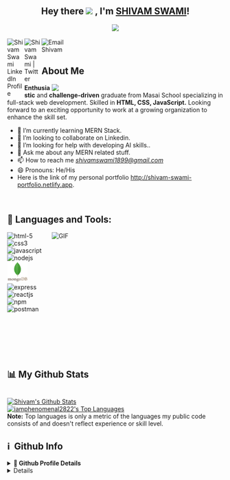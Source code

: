 

<!--
**iamphenomenal2822/iamphenomenal2822** is a ✨ _special_ ✨ repository because its `README.md` (this file) appears on your GitHub profile.

Here are some ideas to get you started:

- 🔭 I’m currently working on ...
- 🌱 I’m currently learning ...
- 👯 I’m looking to collaborate on ...
- 🤔 I’m looking for help with ...
- 💬 Ask me about ...
- 📫 How to reach me: ...
- 😄 Pronouns: ...
- ⚡ Fun fact: ...
-->
<!-- <img src="https://github-readme-stats.vercel.app/api?username=iamphenomenal2822&&show_icons=true&title_color=ffffff&icon_color=bb2acf&text_color=daf7dc&bg_color=151515">

<img src="https://github-readme-stats.vercel.app/api/top-langs/?username=iamphenomenal2822&layout=compact">

 -->


<h2 align="center">
  Hey there <img src="https://media.giphy.com/media/hvRJCLFzcasrR4ia7z/giphy.gif" width="28"> , I'm <a href="">SHIVAM SWAMI</a>!
   
</h2>

<p align="center">
  <img src="https://readme-typing-svg.herokuapp.com/?lines=Passionate%20Coder;Self%20taught%20Programmer&center=true&width=500&height=50">
</p>


<a href="https://www.linkedin.com/in/shivam-swami-4a548221b/">
  <img align="left" alt="Shivam Swami LinkedIn Profile" width="40px" src="https://raw.githubusercontent.com/peterthehan/peterthehan/master/assets/linkedin.svg" />
</a>
 <a href="https://twitter.com/ShivamSwami03">
  <img align="left" alt="Shivam Swami | Twitter" width="40px" src="https://raw.githubusercontent.com/peterthehan/peterthehan/master/assets/twitter.svg" />
</a>
<a href="shivamswami1899@gmail.com">
  <img align="left" alt="Email Shivam" width="70px" src="https://cdn.vox-cdn.com/thumbor/8fWz6qpiMYMsZhY4vrc9Vhl5yL8=/0x110:1320x770/fit-in/1200x600/cdn.vox-cdn.com/uploads/chorus_asset/file/21939811/newgmaillogo.jpg" />
</a>
 

<br/>

<br/>


## About Me
<img align='right' src="https://camo.githubusercontent.com/c1dcb74cc1c1835b1d716f5051499a2814c683c806b15f04b0eba492863703e9/68747470733a2f2f63646e2e6472696262626c652e636f6d2f75736572732f3733303730332f73637265656e73686f74732f363538313234332f6176656e746f2e676966" width="400">
<b style="font-weight:bold">Enthusiastic</b> and <b style="font-weight:bold">challenge-driven</b> graduate from Masai School specializing in full-stack web development. Skilled in <b style="font-weight:bold">HTML, CSS, JavaScript.</b> Looking forward to an exciting opportunity to work at a growing organization to enhance the skill set.


<!-- - 🔭 I’m currently working on FrontEnd Development -->
- 🌱 I’m currently learning MERN Stack.
- 👯 I’m looking to collaborate on Linkedin.
- 🤔 I’m looking for help with developing AI skills..
- 💬 Ask me about any MERN related stuff.
- 📫 How to reach me *shivamswami1899@gmail.com*
- 😄 Pronouns: He/His
- Here is the link of my personal portfolio http://shivam-swami-portfolio.netlify.app.
<!-- - ⚡️ Fun fact: Hot water will turn into ice faster than cold water. -->
 <br>
 
## 🚀 Languages and Tools:
 <img align="right" alt="GIF" clear = "both" src="https://quantumhunts.com/user/assets/images/hero/hiring-manager-quantumhunts.gif" width="400" height="250" />
<p align="left"> 
    <img style="marrgin-left:20px" src="https://img.icons8.com/color/48/000000/html-5.png" alt="html-5"/> 
    <img style="marrgin-left:20px" src="https://img.icons8.com/color/48/000000/css3.png" alt="css3"/>
    <img style="marrgin-left:20px" src="https://img.icons8.com/color/48/000000/javascript.png" alt="javascript"/>
    <img style="marrgin-left:20px" src="https://img.icons8.com/color/48/000000/nodejs.png" alt="nodejs"/> 
    <img style="marrgin-left:20px" src="https://raw.githubusercontent.com/devicons/devicon/master/icons/mongodb/mongodb-original-wordmark.svg" alt="mongodb" width="48" height="48"/>
     <img style="marrgin-left:20px" src="https://encrypted-tbn0.gstatic.com/images?q=tbn:ANd9GcRS7RVaKE0ubjH_Ioi90MHiDzKw-GpNI1BsHw&usqp=CAU" alt="express" width="48" height="48"/>
    <img style="marrgin-left:20px" src="https://img.icons8.com/officel/80/000000/react.png" alt="reactjs"  width="48" height="48"/>
    <img style="marrgin-left:20px" src="https://img.icons8.com/color/48/000000/npm.png"  alt="npm"/>   
    <img style="marrgin-left:20px" src="https://www.vectorlogo.zone/logos/getpostman/getpostman-icon.svg" alt="postman" width="45" height="45" alt="postman"/>
    <!-- <img src="https://img.icons8.com/color/48/000000/git.png" alt="git"/> -->
    
</p>

<br/>
<br/>
<br/>
<br/>
<br/>

## 📊 My Github Stats

<br/>
    <a href="https://github.com/iamphenomenal2822/github-readme-stats"><img alt="Shivam's Github Stats" src="https://github-readme-stats.vercel.app/api?username=iamphenomenal2822&show_icons=true&count_private=true&theme=chartreuse-dark&hide_border=true&bg_color=0D1117" /></a>
    </br>
  <a href="https://github.com/iamphenomenal2822/github-readme-stats"><img alt="iamphenomenal2822's Top Languages" src="https://github-readme-stats.vercel.app/api/top-langs/?username=iamphenomenal2822&langs_count=8&count_private=true&layout=compact&theme=react&hide_border=true&bg_color=0D1117" /></a>
  <br/>
  <b>Note:</b> Top languages is only a metric of the languages my public code consists of and doesn't reflect experience or skill level.
  
 <br>
 
 <h2>ℹ️ &nbsp;Github Info</h2>
<details> 
  <summary><b>🔎 Github Profile Details</b></summary>
<p align="center"><img height="180em" src="https://github-profile-summary-cards.vercel.app/api/cards/profile-details?username=iamphenomenal2822&theme=github_dark" alt="iamphenomenal2822" align = "center"/></p>
</details>
<details>
<!--  <summary><b>🔥 Github Streaks</b></summary>
<p align="center"><img src="https://github-readme-streak-statskbiswal01s.herokuapp.com/?user=iamphenomenal2822&theme=black-ice&hide_border=true&stroke=0000&background=0D1117&ring=e05397&fire=e05397&currStreakLabel=e05397" alt="iamphenomenal2822" /></p>
</details> -->
<details>
<summary><b>📊 Github Contribution Graph</b></summary>
<p align="center"<a href="#"><img alt="Shivam Swami's Activity Graph" src="https://activity-graph.herokuapp.com/graph?username=iamphenomenal2822&bg_color=0D1117&color=e05397&line=e05397&point=FFFFFF&hide_border=true&" /></a></p>
</details>
<details>   
 <summary><b>🏆 Github Achievements</b></summary>
<p align="center"> <a href="https://github.com/iamphenomenal2822"><img src="https://github-profile-trophy.vercel.app/?username=iamphenomenal2822&margin-w=5&theme=radical" alt="Shivam Swami" /></a></p>
 </details>


 <hr>
